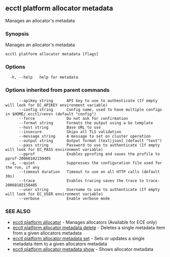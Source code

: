 ## ecctl platform allocator metadata

Manages an allocator's metadata

### Synopsis

Manages an allocator's metadata

```
ecctl platform allocator metadata [flags]
```

### Options

```
  -h, --help   help for metadata
```

### Options inherited from parent commands

```
      --apikey string      API key to use to authenticate (If empty will look for EC_APIKEY environment variable)
      --config string      Config name, used to have multiple configs in $HOME/.ecctl/<env> (default "config")
      --force              Do not ask for confirmation
      --format string      Formats the output using a Go template
      --host string        Base URL to use
      --insecure           Skips all TLS validation
      --message string     A message to set on cluster operation
      --output string      Output format [text|json] (default "text")
      --pass string        Password to use to authenticate (If empty will look for EC_PASS environment variable)
      --pprof              Enables pprofing and saves the profile to pprof-20060102150405
  -q, --quiet              Suppresses the configuration file used for the run, if any
      --timeout duration   Timeout to use on all HTTP calls (default 30s)
      --trace              Enables tracing saves the trace to trace-20060102150405
      --user string        Username to use to authenticate (If empty will look for EC_USER environment variable)
      --verbose            Enable verbose mode
```

### SEE ALSO

* [ecctl platform allocator](ecctl_platform_allocator.md)	 - Manages allocators (Available for ECE only)
* [ecctl platform allocator metadata delete](ecctl_platform_allocator_metadata_delete.md)	 - Deletes a single metadata item from a given allocators metadata
* [ecctl platform allocator metadata set](ecctl_platform_allocator_metadata_set.md)	 - Sets or updates a single metadata item to a given allocators metadata
* [ecctl platform allocator metadata show](ecctl_platform_allocator_metadata_show.md)	 - Shows allocator metadata


